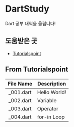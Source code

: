 # DartStudy

Dart 공부 내역을 올립니다!


## 도움받은 곳

* [Tutorialspoint](https://www.tutorialspoint.com/dart_programming/dart_programming_environment.htm)


## From Tutorialspoint

|File Name|Description|
|:---:|---|
|_001.dart|Hello World!|
|_002.dart|Variable|
|_003.dart|Operator|
|_004.dart|for-in Loop|